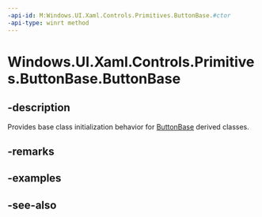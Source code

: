 ```yaml
---
-api-id: M:Windows.UI.Xaml.Controls.Primitives.ButtonBase.#ctor
-api-type: winrt method
---
```


<!-- Method syntax
protected ButtonBase()
-->

# Windows.UI.Xaml.Controls.Primitives.ButtonBase.ButtonBase

## -description
Provides base class initialization behavior for [ButtonBase](buttonbase.md) derived classes.


## -remarks

## -examples

## -see-also

